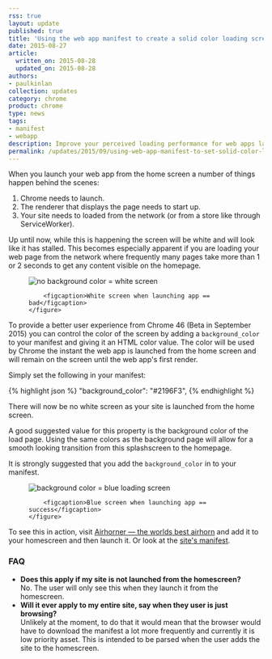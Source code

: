 ```yaml
---
rss: true
layout: update
published: true
title: 'Using the web app manifest to create a solid color loading screen'
date: 2015-08-27
article:
  written_on: 2015-08-28
  updated_on: 2015-08-28
authors:
- paulkinlan
collection: updates
category: chrome
product: chrome
type: news
tags:
- manifest
- webapp
description: Improve your perceived loading performance for web apps launched from the homescreen.
permalink: /updates/2015/09/using-web-app-manifest-to-set-solid-color-loading-screen.html
---
```


When you launch your web app from the home screen a number of things happen behind the
scenes:

1. Chrome needs to launch.
2. The renderer that displays the page needs to start up.
3. Your site needs to loaded from the network (or from a store like through ServiceWorker).

Up until now, while this is happening the screen will be white and will look like
it has stalled. This becomes especially apparent if you are loading your web page from the 
network where frequently many pages take more than 1 or 2 seconds to get any content
visible on the homepage.

<div class="clear g-wide--full">
    <figure class="fluid">
        <img src="/web/updates/images/2015-08-28-using-web-app-manifest-to-set-solid-color-loading-screen/white.png" alt="no background color = white screen">

        <figcaption>White screen when launching app == bad</figcaption>
    </figure>
</div>

To provide a better user experience from Chrome 46 (Beta in September 2015) you can control the color
of the screen by adding a `background_color` to your manifest and giving it an HTML 
color value. The color will be used by Chrome the instant the web app is launched from the
home screen and will remain on the screen until the web app's first render.

Simply set the following in your manifest:

{% highlight json %}
"background_color": "#2196F3",
{% endhighlight %}

There will now be no white screen as your site is launched from the home screen.

A good suggested value for this property is the background color of the load page.  Using the 
same colors as the background page will allow for a smooth looking transition from this
splashscreen to the homepage.

It is strongly suggested that you add the `background_color` in to your manifest.

<div class="clear g-wide--full">
    <figure class="fluid">
        <img src="/web/updates/images/2015-08-28-using-web-app-manifest-to-set-solid-color-loading-screen/background_color.gif" alt="background color = blue loading screen">

        <figcaption>Blue screen when launching app == success</figcaption>
    </figure>
</div>

<div class="clear"></div>

To see this in action, visit <a href="https://airhorner.com">Airhorner &mdash; the worlds best airhorn</a> 
and add it to your homescreen and then launch it. Or look at the <a href="https://airhorner.com/manifest.json">site's manifest</a>.

### FAQ

* **Does this apply if my site is not launched from the homescreen?** <br>
  No. The user will only see this when they launch it from the homescreen.
* **Will it ever apply to my entire site, say when they user is just browsing?** <br>
  Unlikely at the moment, to do that it would mean that the browser would have to download the manifest
  a lot more frequently and currently it is low priority asset. This is intended to be parsed when 
  the user adds the site to the homescreen.

